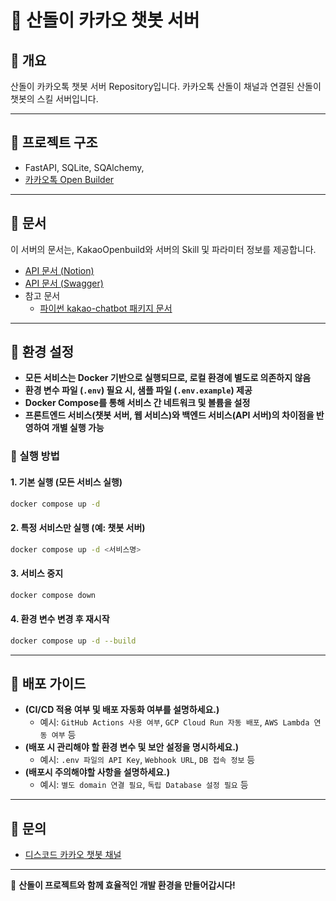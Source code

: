 # 📌 산돌이 카카오 챗봇 서버

## 📂 개요 
산돌이 카카오톡 챗봇 서버 Repository입니다.
카카오톡 산돌이 채널과 연결된 산돌이 챗봇의 스킬 서버입니다.

---

## 📌 프로젝트 구조  
- FastAPI, SQLite, SQAlchemy, 
- [카카오톡 Open Builder](https://chatbot.kakao.com/bot/67217ff5fb73245c1c65e60f)

---

## 📌 문서  
이 서버의 문서는, KakaoOpenbuild와 서버의 Skill 및 파라미터 정보를 제공합니다.
- [API 문서 (Notion)](링크)
- [API 문서 (Swagger)](링크)
- 참고 문서
  - [파이썬 kakao-chatbot 패키지 문서](kakao-chatbot.readthedocs.io)

---

## 📌 환경 설정  
- **모든 서비스는 Docker 기반으로 실행되므로, 로컬 환경에 별도로 의존하지 않음**  
- **환경 변수 파일 (`.env`) 필요 시, 샘플 파일 (`.env.example`) 제공**  
- **Docker Compose를 통해 서비스 간 네트워크 및 볼륨을 설정**  
- **프론트엔드 서비스(챗봇 서버, 웹 서비스)와 백엔드 서비스(API 서버)의 차이점을 반영하여 개별 실행 가능**  

### 📌 실행 방법  
#### 1. 기본 실행 (모든 서비스 실행)  
```bash
docker compose up -d
```
#### 2. 특정 서비스만 실행 (예: 챗봇 서버)  
```bash
docker compose up -d <서비스명>
```
#### 3. 서비스 중지  
```bash
docker compose down
```
#### 4. 환경 변수 변경 후 재시작  
```bash
docker compose up -d --build
```

---

## 📌 배포 가이드  
- **(CI/CD 적용 여부 및 배포 자동화 여부를 설명하세요.)**  
  - 예시: `GitHub Actions 사용 여부`, `GCP Cloud Run 자동 배포`, `AWS Lambda 연동 여부` 등  
- **(배포 시 관리해야 할 환경 변수 및 보안 설정을 명시하세요.)**  
  - 예시: `.env 파일의 API Key`, `Webhook URL`, `DB 접속 정보` 등
- **(배포시 주의해야할 사항을 설명하세요.)**
  - 예시: `별도 domain 연결 필요`, `독립 Database 설정 필요` 등
---

## 📌 문의  
- [디스코드 카카오 챗봇 채널](https://discord.com/channels/1339452791071969331/1339456512363597875)

---
🚀 **산돌이 프로젝트와 함께 효율적인 개발 환경을 만들어갑시다!**  
